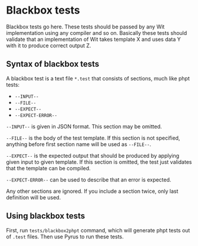 # Blackbox tests

Blackbox tests go here. These tests should be passed by any Wit implementation
using any compiler and so on. Basically these tests should validate that
an implementation of Wit takes template X and uses data Y with it to produce
correct output Z.

## Syntax of blackbox tests

A blackbox test is a text file `*.test` that consists of sections, much like
phpt tests:

 * `--INPUT--`
 * `--FILE--`
 * `--EXPECT--`
 * `--EXPECT-ERROR--`

`--INPUT--` is given in JSON format. This section may be omitted.

`--FILE--` is the body of the test template. If this section is not specified,
anything before first section name will be used as `--FILE--`.

`--EXPECT--` is the expected output that should be produced by applying given
input to given template. If this section is omitted, the test just validates
that the template can be compiled.

`--EXPECT-ERROR--` can be used to describe that an error is expected.

Any other sections are ignored. If you include a section twice, only last
definition will be used.

## Using blackbox tests

First, run `tests/blackbox2phpt` command, which will generate phpt tests out of
`.test` files. Then use Pyrus to run these tests.
